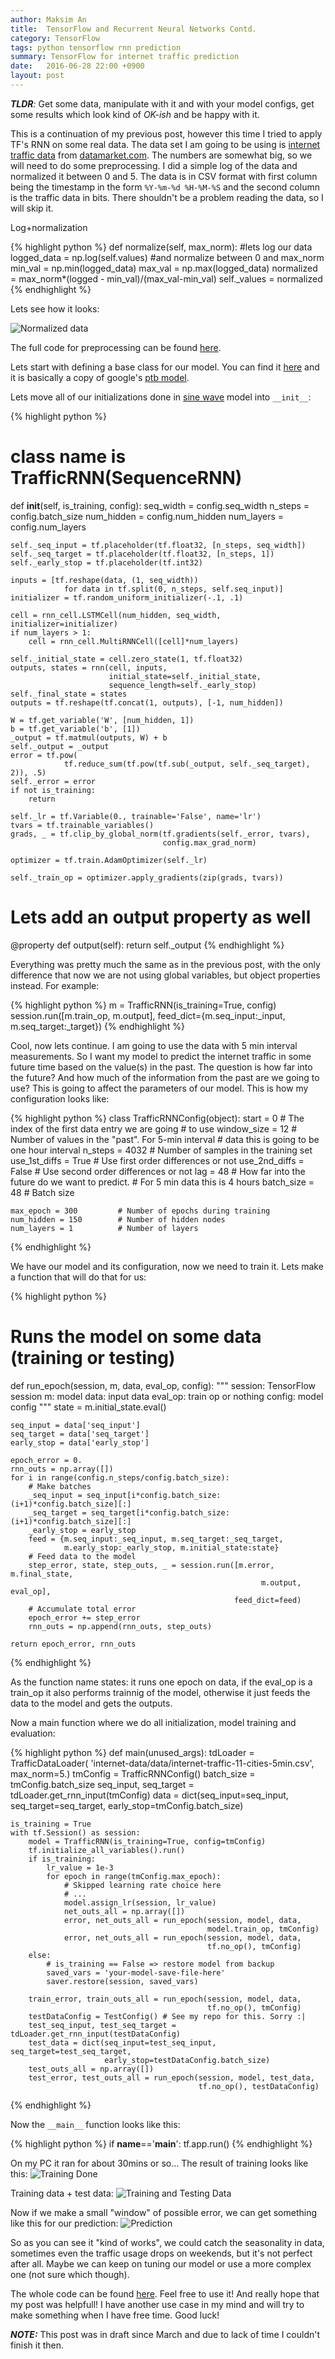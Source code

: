 ```yaml
---
author: Maksim An
title:  TensorFlow and Recurrent Neural Networks Contd.
category: TensorFlow
tags: python tensorflow rnn prediction
summary: TensorFlow for internet traffic prediction
date:   2016-06-28 22:00 +0900
layout: post
---
```


*__TLDR__:* Get some data, manipulate with it and with your model configs, get some results which look kind of *OK-ish* and be happy with it.

This is a continuation of my previous post, however this time I tried to apply TF's RNN on some real data.
The data set I am going to be using is [internet traffic data][traffic-data] from [datamarket.com][data-market]. The numbers are somewhat big, so we will need to do some preprocessing. I did a simple log of the data and normalized it between 0 and 5. The data is in CSV format with first column being the timestamp in the form `%Y-%m-%d %H-%M-%S` and the second column is the traffic data in bits. There shouldn't be a problem reading the data, so I will skip it.

Log+normalization

{% highlight python %}
def normalize(self, max_norm):
    #lets log our data
    logged_data = np.log(self.values)
    #and normalize between 0 and max_norm
    min_val = np.min(logged_data)
    max_val = np.max(logged_data)
    normalized = max_norm*(logged - min_val)/(max_val-min_val)
    self._values = normalized
{% endhighlight %}

Lets see how it looks:

![Normalized data](/assets/2016-06-28/normalized-data.png)

The full code for preprocessing can be found [here][data-loaders].

Lets start with defining a base class for our model. You can find it [here][base-class] and it is basically a copy of google's [ptb model][ptb-model].

Lets move all of our initializations done in [sine wave][github-sine] model into `__init__`:

{% highlight python %}
# class name is TrafficRNN(SequenceRNN)
def __init__(self, is_training, config):
    seq_width = config.seq_width
    n_steps = config.batch_size
    num_hidden = config.num_hidden
    num_layers = config.num_layers

    self._seq_input = tf.placeholder(tf.float32, [n_steps, seq_width])
    self._seq_target = tf.placeholder(tf.float32, [n_steps, 1])
    self._early_stop = tf.placeholder(tf.int32)

    inputs = [tf.reshape(data, (1, seq_width))
                for data in tf.split(0, n_steps, self.seq_input)]
    initializer = tf.random_uniform_initializer(-.1, .1)

    cell = rnn_cell.LSTMCell(num_hidden, seq_width, initializer=initializer)
    if num_layers > 1:
        cell = rnn_cell.MultiRNNCell([cell]*num_layers)

    self._initial_state = cell.zero_state(1, tf.float32)
    outputs, states = rnn(cell, inputs,
                          initial_state=self._initial_state,
                          sequence_length=self._early_stop)
    self._final_state = states
    outputs = tf.reshape(tf.concat(1, outputs), [-1, num_hidden])

    W = tf.get_variable('W', [num_hidden, 1])
    b = tf.get_variable('b', [1])
    _output = tf.matmul(outputs, W) + b
    self._output = _output
    error = tf.pow(
                tf.reduce_sum(tf.pow(tf.sub(_output, self._seq_target), 2)), .5)
    self._error = error
    if not is_training:
        return

    self._lr = tf.Variable(0., trainable='False', name='lr')
    tvars = tf.trainable_variables()
    grads, _ = tf.clip_by_global_norm(tf.gradients(self._error, tvars),
                                      config.max_grad_norm)

    optimizer = tf.train.AdamOptimizer(self._lr)

    self._train_op = optimizer.apply_gradients(zip(grads, tvars))

# Lets add an output property as well
@property
def output(self):
    return self._output
{% endhighlight %}

Everything was pretty much the same as in the previous post, with the only difference that now we are not using global variables, but object properties instead. For example:

{% highlight python %}
m = TrafficRNN(is_training=True, config)
session.run([m.train_op, m.output],
            feed_dict={m.seq_input:_input, m.seq_target:_target})
{% endhighlight %}

Cool, now lets continue. I am going to use the data with 5 min interval measurements. So I want my model to predict the internet traffic in some future time based on the value(s) in the past. The question is how far into the future? And how much of the information from the past are we going to use? This is going to affect the parameters of our model. This is how my configuration looks like:

{% highlight python %}
class TrafficRNNConfig(object):
    start = 0               # The index of the first data entry we are going
                            # to use
    window_size = 12        # Number of values in the "past". For 5-min interval
                            # data this is going to be one hour interval
    n_steps = 4032          # Number of samples in the training set
    use_1st_diffs = True    # Use first order differences or not
    use_2nd_diffs = False   # Use second order differences or not
    lag = 48                # How far into the future do we want to predict.
                            # For 5 min data this is 4 hours
    batch_size = 48         # Batch size

    max_epoch = 300         # Number of epochs during training
    num_hidden = 150        # Number of hidden nodes
    num_layers = 1          # Number of layers

{% endhighlight %}

We have our model and its configuration, now we need to train it. Lets make a function that will do that for us:

{% highlight python %}
# Runs the model on some data (training or testing)
def run_epoch(session, m, data, eval_op, config):
    """
    session:    TensorFlow session
    m:          model
    data:       input data
    eval_op:    train op or nothing
    config:     model config
    """
    state = m.initial_state.eval()

    seq_input = data['seq_input']
    seq_target = data['seq_target']
    early_stop = data['early_stop']

    epoch_error = 0.
    rnn_outs = np.array([])
    for i in range(config.n_steps/config.batch_size):
        # Make batches
        _seq_input = seq_input[i*config.batch_size:(i+1)*config.batch_size][:]
        _seq_target = seq_target[i*config.batch_size:(i+1)*config.batch_size][:]
        _early_stop = early_stop
        feed = {m.seq_input:_seq_input, m.seq_target:_seq_target,
                m.early_stop:_early_stop, m.initial_state:state}
        # Feed data to the model
        step_error, state, step_outs, _ = session.run([m.error, m.final_state,
                                                            m.output, eval_op],
                                                      feed_dict=feed)
        # Accumulate total error
        epoch_error += step_error
        rnn_outs = np.append(rnn_outs, step_outs)

    return epoch_error, rnn_outs
{% endhighlight %}

As the function name states: it runs one epoch on data, if the eval_op is a train_op it also performs trainnig of the model, otherwise it just feeds the data to the model and gets the outputs.

Now a main function where we do all initialization, model training and evaluation:

{% highlight python %}
def main(unused_args):
    tdLoader = TrafficDataLoader(
                    'internet-data/data/internet-traffic-11-cities-5min.csv',
                    max_norm=5.)
    tmConfig = TrafficRNNConfig()
    batch_size = tmConfig.batch_size
    seq_input, seq_target = tdLoader.get_rnn_input(tmConfig)
    data = dict(seq_input=seq_input, seq_target=seq_target,
                early_stop=tmConfig.batch_size)

    is_training = True
    with tf.Session() as session:
        model = TrafficRNN(is_training=True, config=tmConfig)
        tf.initialize_all_variables().run()
        if is_training:
            lr_value = 1e-3
            for epoch in range(tmConfig.max_epoch):
                # Skipped learning rate choice here
                # ...
                model.assign_lr(session, lr_value)
                net_outs_all = np.array([])
                error, net_outs_all = run_epoch(session, model, data,
                                                model.train_op, tmConfig)
                error, net_outs_all = run_epoch(session, model, data,
                                                tf.no_op(), tmConfig)
        else:
            # is_training == False => restore model from backup
            saved_vars = 'your-model-save-file-here'
            saver.restore(session, saved_vars)

        train_error, train_outs_all = run_epoch(session, model, data,
                                                tf.no_op(), tmConfig)
        testDataConfig = TestConfig() # See my repo for this. Sorry :|
        test_seq_input, test_seq_target = tdLoader.get_rnn_input(testDataConfig)
        test_data = dict(seq_input=test_seq_input, seq_target=test_seq_target,
                         early_stop=testDataConfig.batch_size)
        test_outs_all = np.array([])
        test_error, test_outs_all = run_epoch(session, model, test_data,
                                              tf.no_op(), testDataConfig)
{% endhighlight %}

Now the `__main__` function looks like this:

{% highlight python %}
if __name__=='__main__':
    tf.app.run()
{% endhighlight %}

On my PC it ran for about 30mins or so... The result of training looks like this:
![Training Done](/assets/2016-06-28/training-data.png)

Training data + test data:
![Training and Testing Data](/assets/2016-06-28/training-testing-data.png)

Now if we make a small "window" of possible error, we can get something like this for our prediction:
![Prediction](/assets/2016-06-28/prediction.png)

So as you can see it "kind of works", we could catch the seasonality in data, sometimes even the traffic usage drops on weekends, but it's not perfect after all. Maybe we can keep on tuning our model or use a more complex one (not sure which though).

The whole code can be found [here][github-traffic]. Feel free to use it! And really hope that my post was helpfull! I have another use case in my mind and will try to make something when I have free time. Good luck!

*__NOTE:__* This post was in draft since March and due to lack of time I couldn't finish it then.

[traffic-data]: https://datamarket.com/data/list/?q=cat:ecd%20provider:tsdl
[data-market]: https://datamarket.com
[data-loaders]: https://github.com/anmaxvl/machine-learning/blob/master/data_loaders.py
[base-class]: https://github.com/anmaxvl/machine-learning/blob/master/sequence_rnn.py
[ptb-model]: https://github.com/tensorflow/tensorflow/blob/master/tensorflow/models/rnn/ptb/ptb_word_lm.py
[github-sine]: https://github.com/anmaxvl/machine-learning/blob/master/sine_wave.py
[github-traffic]: https://github.com/anmaxvl/machine-learning
